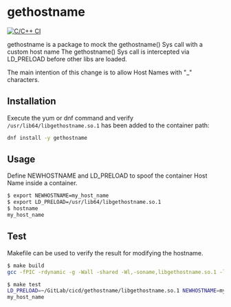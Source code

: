 # gethostname

[![C/C++ CI](https://github.com/elulcao/gethostname/actions/workflows/c-cpp.yml/badge.svg)](https://github.com/elulcao/gethostname/actions/workflows/c-cpp.yml)

gethostname is a package to mock the gethostname() Sys call with a custom host name The gethostname() Sys call is intercepted via LD_PRELOAD before other libs are loaded.

The main intention of this change is to allow Host Names with "_" characters.

## Installation

Execute the yum or dnf command and verify `/usr/lib64/libgethostname.so.1` has been added to the container path:

```bash
dnf install -y gethostname
```

## Usage

Define NEWHOSTNAME and LD_PRELOAD to spoof the container Host Name inside a container.

```bash
$ export NEWHOSTNAME=my_host_name
$ export LD_PRELOAD=/usr/lib64/libgethostname.so.1
$ hostname
my_host_name
```

## Test

Makefile can be used to verify the result for modifying the hostname.

```bash
$ make build
gcc -fPIC -rdynamic -g -Wall -shared -Wl,-soname,libgethostname.so.1 -lc -ldl -o libgethostname.so.1 gethostname.c

$ make test
LD_PRELOAD=~/GitLab/cicd/gethostname/libgethostname.so.1 NEWHOSTNAME=my_host_name hostname
my_host_name
```